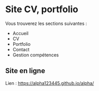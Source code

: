 # Site CV, portfolio

Vous trouverez les sections suivantes :     
- Accueil
- CV
- Portfolio
- Contact
- Gestion compétences

## Site en ligne
Lien : https://alpha123445.github.io/alpha/
